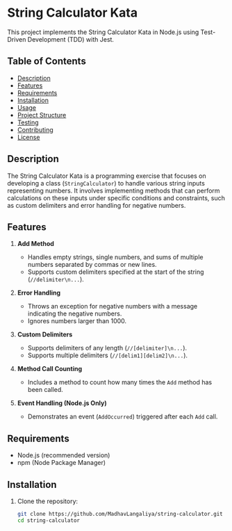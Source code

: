 # String Calculator Kata

This project implements the String Calculator Kata in Node.js using Test-Driven Development (TDD) with Jest.

## Table of Contents

- [Description](#description)
- [Features](#features)
- [Requirements](#requirements)
- [Installation](#installation)
- [Usage](#usage)
- [Project Structure](#project-structure)
- [Testing](#testing)
- [Contributing](#contributing)
- [License](#license)

## Description

The String Calculator Kata is a programming exercise that focuses on developing a class (`StringCalculator`) to handle various string inputs representing numbers. It involves implementing methods that can perform calculations on these inputs under specific conditions and constraints, such as custom delimiters and error handling for negative numbers.

## Features

1. **Add Method**
   - Handles empty strings, single numbers, and sums of multiple numbers separated by commas or new lines.
   - Supports custom delimiters specified at the start of the string (`//delimiter\n...`).

2. **Error Handling**
   - Throws an exception for negative numbers with a message indicating the negative numbers.
   - Ignores numbers larger than 1000.

3. **Custom Delimiters**
   - Supports delimiters of any length (`//[delimiter]\n...`).
   - Supports multiple delimiters (`//[delim1][delim2]\n...`).

4. **Method Call Counting**
   - Includes a method to count how many times the `Add` method has been called.

5. **Event Handling (Node.js Only)**
   - Demonstrates an event (`AddOccurred`) triggered after each `Add` call.

## Requirements

- Node.js (recommended version)
- npm (Node Package Manager)

## Installation

1. Clone the repository:

   ```bash
   git clone https://github.com/MadhavLangaliya/string-calculator.git
   cd string-calculator
